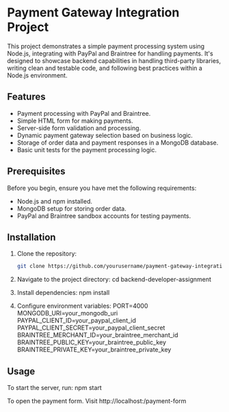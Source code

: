 # Payment Gateway Integration Project

This project demonstrates a simple payment processing system using Node.js, integrating with PayPal and Braintree for handling payments. It's designed to showcase backend capabilities in handling third-party libraries, writing clean and testable code, and following best practices within a Node.js environment.

## Features

- Payment processing with PayPal and Braintree.
- Simple HTML form for making payments.
- Server-side form validation and processing.
- Dynamic payment gateway selection based on business logic.
- Storage of order data and payment responses in a MongoDB database.
- Basic unit tests for the payment processing logic.

## Prerequisites

Before you begin, ensure you have met the following requirements:

- Node.js and npm installed.
- MongoDB setup for storing order data.
- PayPal and Braintree sandbox accounts for testing payments.

## Installation

1. Clone the repository:
   ```bash
   git clone https://github.com/yourusername/payment-gateway-integration.git

2. Navigate to the project directory:
    cd backend-developer-assignment

3. Install dependencies:
    npm install

4. Configure environment variables:
    PORT=4000
    MONGODB_URI=your_mongodb_uri
    PAYPAL_CLIENT_ID=your_paypal_client_id
    PAYPAL_CLIENT_SECRET=your_paypal_client_secret
    BRAINTREE_MERCHANT_ID=your_braintree_merchant_id
    BRAINTREE_PUBLIC_KEY=your_braintree_public_key
    BRAINTREE_PRIVATE_KEY=your_braintree_private_key

## Usage
To start the server, run:
npm start

To open the payment form.
Visit http://localhost:<PORT>/payment-form